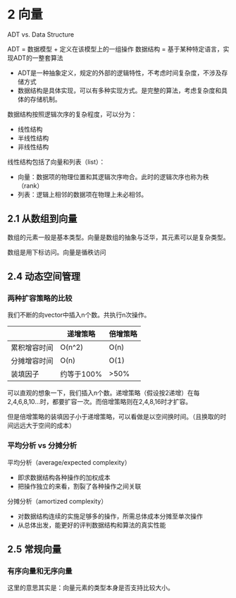 # 2 向量

ADT vs. Data Structure

ADT = 数据模型 + 定义在该模型上的一组操作
数据结构 = 基于某种特定语言，实现ADT的一整套算法

- ADT是一种抽象定义，规定的外部的逻辑特性，不考虑时间复杂度，不涉及存储方式
- 数据结构是具体实现，可以有多种实现方式。是完整的算法，考虑复杂度和具体的存储机制。

数据结构按照逻辑次序的复杂程度，可以分为：

- 线性结构
- 半线性结构
- 非线性结构

线性结构包括了向量和列表（list）：

- 向量：数据项的物理位置和其逻辑次序吻合。此时的逻辑次序也称为秩（rank）
- 列表：逻辑上相邻的数据项在物理上未必相邻。

## 2.1 从数组到向量

数组的元素一般是基本类型。向量是数组的抽象与泛华，其元素可以是复杂类型。

数组是用下标访问。向量是循秩访问

## 2.4 动态空间管理

### 两种扩容策略的比较

我们不断的向vector中插入n个数。共执行n次操作。

||递增策略|倍增策略|
|-|-|-|
|累积增容时间|O(n^2)|O(n)|
|分摊增容时间|O(n)|O(1)|
|装填因子|约等于100%|>50%|

可以直观的想象一下，我们插入n个数。递增策略（假设按2递增）在每2,4,6,8,10...时，都要扩容一次。而倍增策略则在2,4,8,16时才扩容。

但是倍增策略的装填因子小于递增策略，可以看做是以空间换时间。（且换取的时间远远大于空间的成本）

### 平均分析 vs 分摊分析

平均分析（average/expected complexity）

- 即求数据结构各种操作的加权成本
- 把操作独立的来看，割裂了各种操作之间关联

分摊分析（amortized complexity）

- 对数据结构连续的实施足够多的操作，所需总体成本分摊至单次操作
- 从总体出发，能更好的评判数据结构和算法的真实性能

## 2.5 常规向量

### 有序向量和无序向量

这里的意思其实是：向量元素的类型本身是否支持比较大小。
